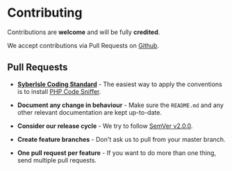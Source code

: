 # Contributing

Contributions are **welcome** and will be fully **credited**.

We accept contributions via Pull Requests on [Github](https://github.com/dlundgren/slim-turbo).

## Pull Requests

- **[SyberIsle Coding Standard](https://github.com/SyberIsle/coding-standards)** - The easiest way to apply the conventions is to install [PHP Code Sniffer](http://pear.php.net/package/PHP_CodeSniffer).

- **Document any change in behaviour** - Make sure the `README.md` and any other relevant documentation are kept up-to-date.

- **Consider our release cycle** - We try to follow [SemVer v2.0.0](https://semver.org/).

- **Create feature branches** - Don't ask us to pull from your master branch.

- **One pull request per feature** - If you want to do more than one thing, send multiple pull requests.
